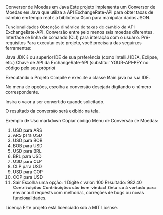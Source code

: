 Conversor de Moedas em Java
Este projeto implementa um Conversor de Moedas em Java que utiliza a API ExchangeRate-API para obter taxas de câmbio em tempo real e a biblioteca Gson para manipular dados JSON.

Funcionalidades
Obtenção dinâmica de taxas de câmbio da API ExchangeRate-API.
Conversão entre pelo menos seis moedas diferentes.
Interface de linha de comando (CLI) para interação com o usuário.
Pré-requisitos
Para executar este projeto, você precisará das seguintes ferramentas:

Java JDK 8 ou superior
IDE de sua preferência (como IntelliJ IDEA, Eclipse, etc.)
Chave de API da ExchangeRate-API (substituir YOUR-API-KEY no código pelo seu próprio)


Executando o Projeto
Compile e execute a classe Main.java na sua IDE.

No menu de opções, escolha a conversão desejada digitando o número correspondente.

Insira o valor a ser convertido quando solicitado.

O resultado da conversão será exibido na tela.

Exemplo de Uso
markdown
Copiar código
Menu de Conversão de Moedas:
1. USD para ARS
2. ARS para USD
3. USD para BOB
4. BOB para USD
5. USD para BRL
6. BRL para USD
7. USD para CLP
8. CLP para USD
9. USD para COP
10. COP para USD
0. Sair
Escolha uma opção: 1
Digite o valor: 100
Resultado: 982.40
Contribuições
Contribuições são bem-vindas! Sinta-se à vontade para enviar pull requests com melhorias, correções de bugs ou novas funcionalidades.

Licença
Este projeto está licenciado sob a MIT License.
